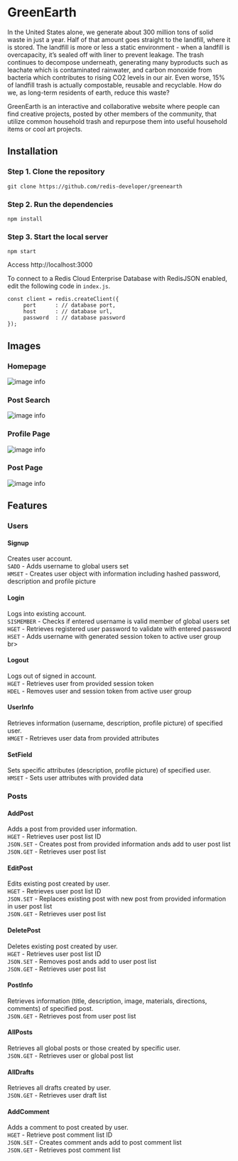 # GreenEarth

In the United States alone, we generate about 300 million tons of solid waste in just a year. Half of that amount goes straight to the landfill, where it is stored. The landfill is more or less a static environment - when a landfill is overcapacity, it’s sealed off with liner to prevent leakage. The trash continues to decompose underneath, generating many byproducts such as leachate which is contaminated rainwater, and carbon monoxide from bacteria which contributes to rising CO2 levels in our air. Even worse, 15% of landfill trash is actually compostable, reusable and recyclable. How do we, as long-term residents of earth, reduce this waste?

GreenEarth is an interactive and collaborative website where people can find creative projects, posted by other members of the community, that utilize common household trash and repurpose them into useful household items or cool art projects.


## Installation

### Step 1. Clone the repository

```
git clone https://github.com/redis-developer/greenearth
```

### Step 2. Run the dependencies

```
npm install
```

### Step 3. Start the local server

```
npm start
```

Access http://localhost:3000


To connect to a Redis Cloud Enterprise Database with RedisJSON enabled, edit the following code in `index.js`.
```
const client = redis.createClient({
     port      : // database port,
     host      : // database url,  
     password  : // database password
});
```
## Images

### Homepage
![image info](https://github.com/redis-developer/greenearth/blob/main/Pictures/homepage.png)
<br>

### Post Search
![image info](./Pictures/search.png)
<br>

### Profile Page
![image info](./Pictures/profile.png)
<br>

### Post Page
![image info](./Pictures/post.png)

## Features

### Users

#### Signup
Creates user account. <br>
`SADD` - Adds username to global users set <br>
`HMSET` - Creates user object with information including hashed password, description and profile picture

#### Login
Logs into existing account. <br>
`SISMEMBER` - Checks if entered username is valid member of global users set <br>
`HGET` - Retrieves registered user password to validate with entered password  <br>
`HSET` - Adds username with generated session token to active user group br>

#### Logout
Logs out of signed in account. <br>
`HGET` - Retrieves user from provided session token <br>
`HDEL` - Removes user and session token from active user group <br>

#### UserInfo
Retrieves information (username, description, profile picture) of specified user. <br>
`HMGET` - Retrieves user data from provided attributes <br>

#### SetField
Sets specific attributes (description, profile picture) of specified user. <br>
`HMSET` - Sets user attributes with provided data <br>

### Posts

#### AddPost
Adds a post from provided user information. <br>
`HGET` - Retrieves user post list ID <br>
`JSON.SET` - Creates post from provided information ands add to user post list <br>
`JSON.GET` - Retrieves user post list

#### EditPost
Edits existing post created by user. <br>
`HGET` - Retrieves user post list ID <br>
`JSON.SET` - Replaces existing post with new post from provided information in user post list <br>
`JSON.GET` - Retrieves user post list

#### DeletePost
Deletes existing post created by user. <br>
`HGET` - Retrieves user post list ID <br>
`JSON.SET` - Removes post ands add to user post list <br>
`JSON.GET` - Retrieves user post list

#### PostInfo
Retrieves information (title, description, image, materials, directions, comments) of specified post. <br>
`JSON.GET` - Retrieves post from user post list

#### AllPosts
Retrieves all global posts or those created by specific user. <br>
`JSON.GET` - Retrieves user or global post list

#### AllDrafts
Retrieves all drafts created by user. <br>
`JSON.GET` - Retrieves user draft list

#### AddComment
Adds a comment to post created by user. <br>
`HGET` - Retrieve post comment list ID <br>
`JSON.SET` - Creates comment ands add to post comment list <br>
`JSON.GET` - Retrieves post comment list
